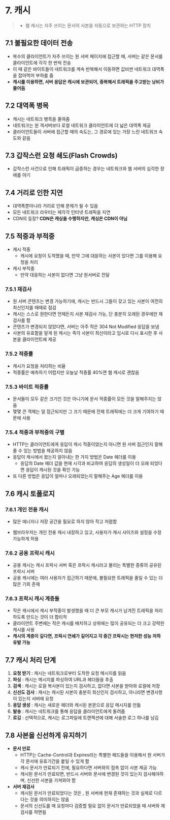 # 7. 캐시

> - 웹 캐시는 자주 쓰이는 문서의 사본을 자동으로 보관하는 HTTP 장치

## 7.1 불필요한 데이터 전송

- 복수의 클라이언트가 자주 쓰이는 원 서버 페이지에 접근할 때, 서버는 같은 문서를 클라이언트에 각각 한 번씩 전송
- 이 때 같은 바이트들이 네트워크를 계속 반복해서 이동하면 값비싼 네트워크 대역폭을 잡아먹어 부하를 줌
- **캐시를 이용하면, 서버 응답은 캐시에 보관되어, 중복해서 트래픽을 주고받는 낭비가 줄어듬**

## 7.2 대역폭 병목

- 캐시는 네트워크 병목을 줄여줌
- 네트워크는 원 격서버보다 로컬 네트워크 클라이언트에 더 넓은 대역폭 제공
- 클라이언트들이 서버에 접근할 때의 속도는, 그 경로에 있는 가장 느린 네트워크 속도와 같음

## 7.3 갑작스런 요청 쇄도(Flash Crowds)

- 갑작스런 사건으로 인해 트래픽이 급증하는 경우는 네트워크와 웹 서버의 심각한 장애를 야기

## 7.4 거리로 인한 지연

- 대역폭뿐아니라 거리로 인해 문제가 될 수 있음
- 모든 네트워크 라우터는 제각각 인터넷 트래픽을 지연
- CDN의 등장? **CDN은 캐싱을 수행하지만, 캐싱은 CDN이 아님**

## 7.5 적중과 부적중

- 캐시 적중
  - 캐시에 요청이 도착했을 때, 만약 그에 대응하는 사본이 있다면 그를 이용해 요청을 처리
- 캐시 부적중
  - 만약 대응하는 사본이 없다면 그냥 원서버로 전달

### 7.5.1 재검사

- 원 서버 콘텐츠는 변경 가능하기에, 캐시는 반드시 그들이 갖고 있는 사본이 여전히 최신인지를 때때로 점검
- 캐시는 스스로 원한다면 언제든지 사본 재검사 가능, 단 충분히 오래된 경우에만 재검사를 함
- 콘텐츠가 변경되지 않았다면, 서버는 아주 작은 304 Not Modified 응답을 보냄
- 사본의 유효함을 알게 된 캐시는 즉각 사본이 최신이라고 임시로 다시 표시한 후 사본을 클라이언트에 제공

### 7.5.2 적중률

- 캐시가 요청을 처리하는 비율
- 적중률은 예측하기 어렵지만 오늘날 적중률 40%면 웹 캐시로 괜찮음

### 7.5.3 바이트 적중률

- 문서들이 모두 같은 크기인 것은 아니기에 문서 적중률이 모든 것을 말해주지는 않음
- 몇몇 큰 객체는 덜 접근되지만 그 크기 때문에 전체 트래픽에는 더 크게 기여하기 때문에 사용

### 7.5.4 적중과 부적중의 구별

- HTTP는 클라이언트에게 응답이 캐시 적중이었는지 아니면 원 서버 접근인지 말해줄 수 있는 방법을 제공하지 않음
- 응답이 캐시에서 왔는지 알아내는 한 가지 방법은 Date 헤더를 이용
  - 응답의 Date 헤더 값을 현재 시각과 비교하여 응답의 생성일이 더 오래 되었다면 응답이 캐시된 것을 확인 가능
- 또 다른 방법은 응답이 얼마나 오래되었는지 말해주는 Age 헤더를 이용

## 7.6 캐시 토폴로지

### 7.6.1 개인 전용 캐시

- 많은 에너지나 저장 공간을 필요로 하지 않아 작고 저렴함

- 웹브라우저는 개인 전용 캐시 내장하고 있고, 사용자가 캐시 사이즈와 설정을 수정 가능하게 허용

### 7.6.2 공용 프락시 캐시

- 공용 캐시는 캐시 프락시 서버 혹은 프락시 캐시라고 불리는 특별한 종류의 공유된 프락시 서버
- 공용 캐시에는 여러 사용자가 접근하기 때문에, 불필요한 트래픽을 줄일 수 있는 더 많은 기회 존재

### 7.6.3 프락시 캐시 계층들

- 작은 캐시에서 캐시 부적중이 발생했을 때 더 큰 부모 캐시가 남겨진 트래픽을 처리하도록 만드는 것이 더 합리적
- 클라이언트 주변에는 작은 캐시를 배치하고 상위에는 많이 공유되는 더 크고 강력한 캐시를 사용
- **캐시의 계층이 깊다면, 프락시 연쇄가 길어지고 각 중간 프락시는 현저한 성능 저하 유발 가능**

## 7.7 캐시 처리 단계

1. **요청 받기** : 캐시는 네트워크로부터 도착한 요청 메시지를 읽음
2. **파싱** : 캐시는 메시지를 파싱하여 URL과 헤더들을 추출
3. **검색** : 캐시는 로컬 복사본이 있는지 검사하고, 없다면 사본을 받아와 로컬에 저장
4. **신선도 검사** : 캐시는 캐시된 사본이 충분히 최신인지 검사하고, 아니라면 변경사항이 있는지 서버에 요청
5. **응답 생성** : 캐시는 새로운 헤더와 캐시된 본문으로 응답 메시지를 만듦
6. **발송** : 캐시는 네트워크를 통해 응답을 클라이언트에게 돌려줌
7. **로깅** : 선택적으로, 캐시는 로그파일에 트랜잭션에 대해 서술한 로그 하나를 남김

## 7.8 사본을 신선하게 유지하기

- **문서 만료**
  - HTTP는 Cache-Control과 Expires라는 특별한 헤드들을 이용해서 원 서버가 각 문서에 유효기간을 붙일 수 있게 함
  - 캐시 문서가 만료되기 전에, 필요하다면 서버와의 접촉 없이 사본 제공 가능
  - 캐시된 문서가 만료되면, 반드시 서버와 문서에 변경된 것이 있는지 검사해야하며, 신선한 사본을 가져와야 함
- **서버 재검사**
  - 캐시된 문서가 만료되었다는 것은 , 원 서버에 현재 존재하는 것과 실제로 다르다는 것을 의미하지는 않음
  - 문서의 신선도를 매 요청마다 검증할 필요 없이 문서가 만료되었을 때 서버와 재검사를 하면됨

